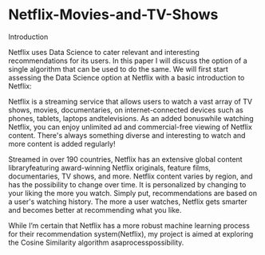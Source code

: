 # Netflix-Movies-and-TV-Shows
Introduction

Netflix uses Data Science to cater relevant and interesting recommendations for its users. In this paper I will discuss the option of a single algorithm that can be used to do the same.  We will first start assessing the Data Science option at Netflix with a basic introduction to Netflix:

Netflix is a streaming service that allows users to watch a vast array of TV shows, movies, documentaries, on internet-connected devices such as phones, tablets, laptops andtelevisions. As an added bonuswhile watching Netflix, you can enjoy unlimited ad and commercial-free viewing of Netflix content. There's always something diverse and interesting to watch and more content is added regularly! 

Streamed in over 190 countries, Netflix has an extensive global content libraryfeaturing award-winning Netflix originals, feature films, documentaries, TV shows, and more. Netflix content varies by region, and has the possibility to change over time. It is personalized by changing to your liking the more you watch.  Simply put, recommendations are based on a user's watching history. The more a user watches, Netflix gets smarter and becomes better at recommending what you like.   

While I’m certain that Netflix has a more robust machine learning process for their recommendation system(Netflix), my project is aimed at exploring the Cosine Similarity algorithm asaprocesspossibility.

